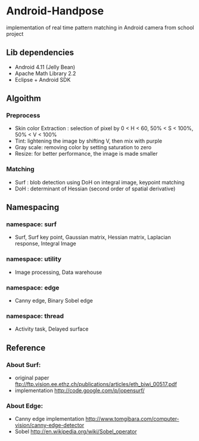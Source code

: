 # Android-Handpose
implementation of real time pattern matching in Android camera from school project

## Lib dependencies
- Android 4.11 (Jelly Bean)
- Apache Math Library 2.2
- Eclipse + Android SDK

## Algoithm
### Preprocess
- Skin color Extraction : selection of pixel by 0 < H < 60, 50% < S < 100%, 50% < V < 100%
- Tint: lightening the image by shifting V, then mix with purple
- Gray scale: removing color by setting saturation to zero
- Resize: for better performance, the image is made smaller
### Matching
- Surf : blob detection using DoH on integral image, keypoint matching
- DoH : determinant of Hessian (second order of spatial derivative)

## Namespacing
### namespace: surf
- Surf, Surf key point, Gaussian matrix, Hessian matrix, Laplacian response, Integral Image
### namespace: utility
- Image processing, Data warehouse
### namespace: edge
- Canny edge, Binary Sobel edge
### namespace: thread
- Activity task, Delayed surface

## Reference
### About Surf:
- original paper ftp://ftp.vision.ee.ethz.ch/publications/articles/eth_biwi_00517.pdf
- implementation http://code.google.com/p/jopensurf/
### About Edge:
- Canny edge implementation http://www.tomgibara.com/computer-vision/canny-edge-detector
- Sobel http://en.wikipedia.org/wiki/Sobel_operator
